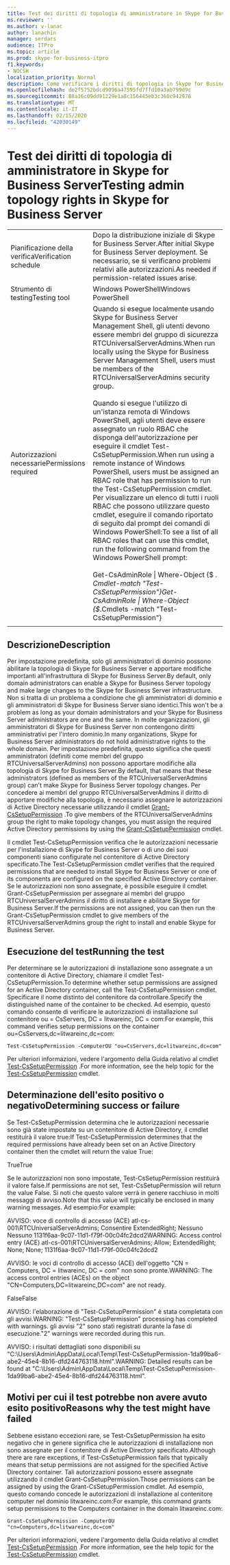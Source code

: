 ```yaml
---
title: Test dei diritti di topologia di amministratore in Skype for Business Server
ms.reviewer: ''
ms.author: v-lanac
author: lanachin
manager: serdars
audience: ITPro
ms.topic: article
ms.prod: skype-for-business-itpro
f1.keywords:
- NOCSH
localization_priority: Normal
description: Come verificare i diritti di topologia in Skype for Business Server
ms.openlocfilehash: de2f5752bdcd9096a47595fd7ffd10a3ab799d9c
ms.sourcegitcommit: 88a16c09dd91229e1a8c156445eb3c360c942978
ms.translationtype: MT
ms.contentlocale: it-IT
ms.lasthandoff: 02/15/2020
ms.locfileid: "42030149"
---
```

# <a name="testing-admin-topology-rights-in-skype-for-business-server"></a><span data-ttu-id="6ff86-103">Test dei diritti di topologia di amministratore in Skype for Business Server</span><span class="sxs-lookup"><span data-stu-id="6ff86-103">Testing admin topology rights in Skype for Business Server</span></span>

| | |
|--|--|
|<span data-ttu-id="6ff86-104">Pianificazione della verifica</span><span class="sxs-lookup"><span data-stu-id="6ff86-104">Verification schedule</span></span>|<span data-ttu-id="6ff86-105">Dopo la distribuzione iniziale di Skype for Business Server.</span><span class="sxs-lookup"><span data-stu-id="6ff86-105">After initial Skype for Business Server deployment.</span></span> <span data-ttu-id="6ff86-106">Se necessario, se si verificano problemi relativi alle autorizzazioni.</span><span class="sxs-lookup"><span data-stu-id="6ff86-106">As needed if permission-related issues arise.</span></span>|
|<span data-ttu-id="6ff86-107">Strumento di testing</span><span class="sxs-lookup"><span data-stu-id="6ff86-107">Testing tool</span></span>|<span data-ttu-id="6ff86-108">Windows PowerShell</span><span class="sxs-lookup"><span data-stu-id="6ff86-108">Windows PowerShell</span></span>|
|<span data-ttu-id="6ff86-109">Autorizzazioni necessarie</span><span class="sxs-lookup"><span data-stu-id="6ff86-109">Permissions required</span></span>|<span data-ttu-id="6ff86-110">Quando si esegue localmente usando Skype for Business Server Management Shell, gli utenti devono essere membri del gruppo di sicurezza RTCUniversalServerAdmins.</span><span class="sxs-lookup"><span data-stu-id="6ff86-110">When run locally using the Skype for Business Server Management Shell, users must be members of the RTCUniversalServerAdmins security group.</span></span><br/><br/><span data-ttu-id="6ff86-111">Quando si esegue l'utilizzo di un'istanza remota di Windows PowerShell, agli utenti deve essere assegnato un ruolo RBAC che disponga dell'autorizzazione per eseguire il cmdlet Test-CsSetupPermission.</span><span class="sxs-lookup"><span data-stu-id="6ff86-111">When run using a remote instance of Windows PowerShell, users must be assigned an RBAC role that has permission to run the Test-CsSetupPermission cmdlet.</span></span> <span data-ttu-id="6ff86-112">Per visualizzare un elenco di tutti i ruoli RBAC che possono utilizzare questo cmdlet, eseguire il comando riportato di seguito dal prompt dei comandi di Windows PowerShell:</span><span class="sxs-lookup"><span data-stu-id="6ff86-112">To see a list of all RBAC roles that can use this cmdlet, run the following command from the Windows PowerShell prompt:</span></span><br/><br/><span data-ttu-id="6ff86-113">Get-CsAdminRole \| Where-Object {$ _. Cmdlet-match "Test-CsSetupPermission"}</span><span class="sxs-lookup"><span data-stu-id="6ff86-113">Get-CsAdminRole \| Where-Object {$_.Cmdlets -match "Test-CsSetupPermission"}</span></span>|
|||

## <a name="description"></a><span data-ttu-id="6ff86-114">Descrizione</span><span class="sxs-lookup"><span data-stu-id="6ff86-114">Description</span></span>

<span data-ttu-id="6ff86-115">Per impostazione predefinita, solo gli amministratori di dominio possono abilitare la topologia di Skype for Business Server e apportare modifiche importanti all'infrastruttura di Skype for Business Server.</span><span class="sxs-lookup"><span data-stu-id="6ff86-115">By default, only domain administrators can enable a Skype for Business Server topology and make large changes to the Skype for Business Server infrastructure.</span></span> <span data-ttu-id="6ff86-116">Non si tratta di un problema a condizione che gli amministratori di dominio e gli amministratori di Skype for Business Server siano identici.</span><span class="sxs-lookup"><span data-stu-id="6ff86-116">This won't be a problem as long as your domain administrators and your Skype for Business Server administrators are one and the same.</span></span> <span data-ttu-id="6ff86-117">In molte organizzazioni, gli amministratori di Skype for Business Server non contengono diritti amministrativi per l'intero dominio.</span><span class="sxs-lookup"><span data-stu-id="6ff86-117">In many organizations, Skype for Business Server administrators do not hold administrative rights to the whole domain.</span></span> <span data-ttu-id="6ff86-118">Per impostazione predefinita, questo significa che questi amministratori (definiti come membri del gruppo RTCUniversalServerAdmins) non possono apportare modifiche alla topologia di Skype for Business Server.</span><span class="sxs-lookup"><span data-stu-id="6ff86-118">By default, that means that these administrators (defined as members of the RTCUniversalServerAdmins group) can't make Skype for Business Server topology changes.</span></span> <span data-ttu-id="6ff86-119">Per concedere ai membri del gruppo RTCUniversalServerAdmins il diritto di apportare modifiche alla topologia, è necessario assegnare le autorizzazioni di Active Directory necessarie utilizzando il cmdlet [Grant-CsSetupPermission](https://docs.microsoft.com/powershell/module/skype/Grant-CsSetupPermission) .</span><span class="sxs-lookup"><span data-stu-id="6ff86-119">To give members of the RTCUniversalServerAdmins group the right to make topology changes, you must assign the required Active Directory permissions by using the [Grant-CsSetupPermission](https://docs.microsoft.com/powershell/module/skype/Grant-CsSetupPermission) cmdlet.</span></span>
 
<span data-ttu-id="6ff86-120">Il cmdlet Test-CsSetupPermission verifica che le autorizzazioni necessarie per l'installazione di Skype for Business Server o di uno dei suoi componenti siano configurate nel contenitore di Active Directory specificato.</span><span class="sxs-lookup"><span data-stu-id="6ff86-120">The Test-CsSetupPermission cmdlet verifies that the required permissions that are needed to install Skype for Business Server or one of its components are configured on the specified Active Directory container.</span></span> <span data-ttu-id="6ff86-121">Se le autorizzazioni non sono assegnate, è possibile eseguire il cmdlet Grant-CsSetupPermission per assegnare ai membri del gruppo RTCUniversalServerAdmins il diritto di installare e abilitare Skype for Business Server.</span><span class="sxs-lookup"><span data-stu-id="6ff86-121">If the permissions are not assigned, you can then run the Grant-CsSetupPermission cmdlet to give members of the RTCUniversalServerAdmins group the right to install and enable Skype for Business Server.</span></span>

## <a name="running-the-test"></a><span data-ttu-id="6ff86-122">Esecuzione del test</span><span class="sxs-lookup"><span data-stu-id="6ff86-122">Running the test</span></span>

<span data-ttu-id="6ff86-123">Per determinare se le autorizzazioni di installazione sono assegnate a un contenitore di Active Directory, chiamare il cmdlet Test-CsSetupPermission.</span><span class="sxs-lookup"><span data-stu-id="6ff86-123">To determine whether setup permissions are assigned for an Active Directory container, call the Test-CsSetupPermission cmdlet.</span></span> <span data-ttu-id="6ff86-124">Specificare il nome distinto del contenitore da controllare.</span><span class="sxs-lookup"><span data-stu-id="6ff86-124">Specify the distinguished name of the container to be checked.</span></span> <span data-ttu-id="6ff86-125">Ad esempio, questo comando consente di verificare le autorizzazioni di installazione sul contenitore ou = CsServers, DC = litwareinc, DC = com:</span><span class="sxs-lookup"><span data-stu-id="6ff86-125">For example, this command verifies setup permissions on the container ou=CsServers,dc=litwareinc,dc=com:</span></span>

`Test-CsSetupPermission -ComputerOU "ou=CsServers,dc=litwareinc,dc=com"`

<span data-ttu-id="6ff86-126">Per ulteriori informazioni, vedere l'argomento della Guida relativo al cmdlet [Test-CsSetupPermission](https://docs.microsoft.com/powershell/module/skype/Test-CsSetupPermission) .</span><span class="sxs-lookup"><span data-stu-id="6ff86-126">For more information, see the help topic for the [Test-CsSetupPermission](https://docs.microsoft.com/powershell/module/skype/Test-CsSetupPermission) cmdlet.</span></span>

## <a name="determining-success-or-failure"></a><span data-ttu-id="6ff86-127">Determinazione dell'esito positivo o negativo</span><span class="sxs-lookup"><span data-stu-id="6ff86-127">Determining success or failure</span></span>

<span data-ttu-id="6ff86-128">Se Test-CsSetupPermission determina che le autorizzazioni necessarie sono già state impostate su un contenitore di Active Directory, il cmdlet restituirà il valore true:</span><span class="sxs-lookup"><span data-stu-id="6ff86-128">If Test-CsSetupPermission determines that the required permissions have already been set on an Active Directory container then the cmdlet will return the value True:</span></span>

<span data-ttu-id="6ff86-129">True</span><span class="sxs-lookup"><span data-stu-id="6ff86-129">True</span></span> 

<span data-ttu-id="6ff86-130">Se le autorizzazioni non sono impostate, Test-CsSetupPermission restituirà il valore false.</span><span class="sxs-lookup"><span data-stu-id="6ff86-130">If permissions are not set, Test-CsSetupPermission will return the value False.</span></span> <span data-ttu-id="6ff86-131">Si noti che questo valore verrà in genere racchiuso in molti messaggi di avviso.</span><span class="sxs-lookup"><span data-stu-id="6ff86-131">Note that this value will typically be enclosed in many warning messages.</span></span> <span data-ttu-id="6ff86-132">Ad esempio:</span><span class="sxs-lookup"><span data-stu-id="6ff86-132">For example:</span></span>

<span data-ttu-id="6ff86-133">AVVISO: voce di controllo di accesso (ACE) atl-cs-001\RTCUniversalServerAdmins; Consentire ExtendedRight; Nessuno Nessuno 1131f6aa-9c07-11d1-f79f-00c04fc2dcd2</span><span class="sxs-lookup"><span data-stu-id="6ff86-133">WARNING: Access control entry (ACE) atl-cs-001\RTCUniversalServerAdmins; Allow; ExtendedRight; None; None; 1131f6aa-9c07-11d1-f79f-00c04fc2dcd2</span></span> 

<span data-ttu-id="6ff86-134">AVVISO: le voci di controllo di accesso (ACE) dell'oggetto "CN = Computers, DC = litwareinc, DC = com" non sono pronte.</span><span class="sxs-lookup"><span data-stu-id="6ff86-134">WARNING: The access control entries (ACEs) on the object "CN=Computers,DC=litwareinc,DC=com" are not ready.</span></span> 

<span data-ttu-id="6ff86-135">False</span><span class="sxs-lookup"><span data-stu-id="6ff86-135">False</span></span> 

<span data-ttu-id="6ff86-136">AVVISO: l'elaborazione di "Test-CsSetupPermission" è stata completata con gli avvisi.</span><span class="sxs-lookup"><span data-stu-id="6ff86-136">WARNING: "Test-CsSetupPermission" processing has completed with warnings.</span></span> <span data-ttu-id="6ff86-137">gli avvisi "2" sono stati registrati durante la fase di esecuzione.</span><span class="sxs-lookup"><span data-stu-id="6ff86-137">"2" warnings were recorded during this run.</span></span> 

<span data-ttu-id="6ff86-138">AVVISO: i risultati dettagliati sono disponibili su "C:\Users\Admin\AppData\Local\Temp\Test-CsSetupPermission-1da99ba6-abe2-45e4-8b16-dfd244763118.html".</span><span class="sxs-lookup"><span data-stu-id="6ff86-138">WARNING: Detailed results can be found at "C:\Users\Admin\AppData\Local\Temp\Test-CsSetupPermission-1da99ba6-abe2-45e4-8b16-dfd244763118.html".</span></span> 

## <a name="reasons-why-the-test-might-have-failed"></a><span data-ttu-id="6ff86-139">Motivi per cui il test potrebbe non avere avuto esito positivo</span><span class="sxs-lookup"><span data-stu-id="6ff86-139">Reasons why the test might have failed</span></span>

<span data-ttu-id="6ff86-140">Sebbene esistano eccezioni rare, se Test-CsSetupPermission ha esito negativo che in genere significa che le autorizzazioni di installazione non sono assegnate per il contenitore di Active Directory specificato.</span><span class="sxs-lookup"><span data-stu-id="6ff86-140">Although there are rare exceptions, if Test-CsSetupPermission fails that typically means that setup permissions are not assigned for the specified Active Directory container.</span></span> <span data-ttu-id="6ff86-141">Tali autorizzazioni possono essere assegnate utilizzando il cmdlet Grant-CsSetupPermission.</span><span class="sxs-lookup"><span data-stu-id="6ff86-141">Those permissions can be assigned by using the Grant-CsSetupPermission cmdlet.</span></span> <span data-ttu-id="6ff86-142">Ad esempio, questo comando concede le autorizzazioni di installazione al contenitore computer nel dominio litwareinc.com:</span><span class="sxs-lookup"><span data-stu-id="6ff86-142">For example, this command grants setup permissions to the Computers container in the domain litwareinc.com:</span></span>

`Grant-CsSetupPermission -ComputerOU "cn=Computers,dc=litwareinc,dc=com"`

<span data-ttu-id="6ff86-143">Per ulteriori informazioni, vedere l'argomento della Guida relativo al cmdlet [Test-CsSetupPermission](https://docs.microsoft.com/powershell/module/skype/Test-CsSetupPermission) .</span><span class="sxs-lookup"><span data-stu-id="6ff86-143">For more information, see the help topic for the [Test-CsSetupPermission](https://docs.microsoft.com/powershell/module/skype/Test-CsSetupPermission) cmdlet.</span></span>
